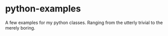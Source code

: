 # python-examples
A few examples for my python classes. Ranging from the utterly trivial to the merely boring.
